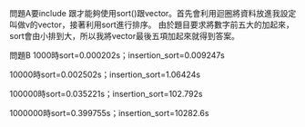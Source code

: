 問題A要include <algorithm>跟<vector>才能夠使用sort()跟vector。首先會利用迴圈將資料放進我設定叫做v的vector，接著利用sort進行排序。
由於題目要求將數字前五大的加起來，sort會由小排到大，所以我將vector最後五項加起來就得到答案。

問題B
1000時sort=0.000202s；insertion_sort=0.009247s

10000時sort=0.002502s；insertion_sort=1.06424s

100000時sort=0.035221s；insertion_sort=102.792s

1000000時sort=0.399755s；insertion_sort=10282.6s
